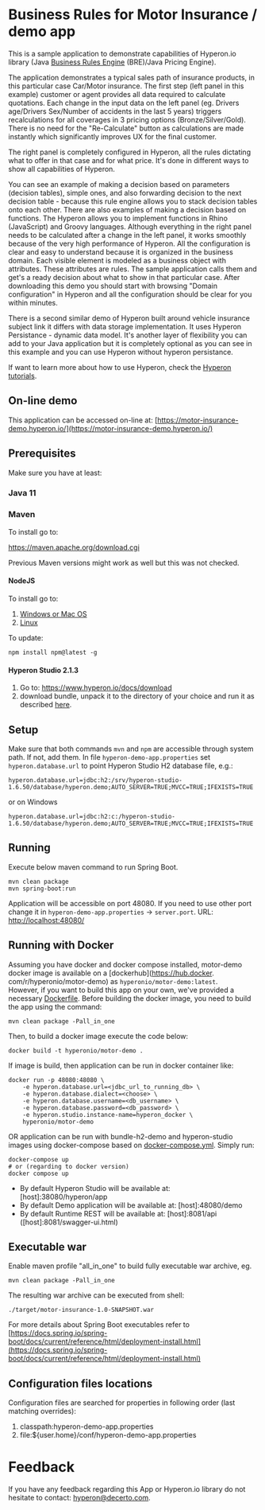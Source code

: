 # Business Rules for Motor Insurance / demo app

This is a sample application to demonstrate capabilities of Hyperon.io library (Java [Business Rules Engine](https://www.hyperon.io/usecase/business-rules-management-system) (BRE)/Java Pricing Engine). 

The application demonstrates a typical sales path of insurance products, in this particular case Car/Motor insurance. The first step (left panel in this example) customer or agent provides all data required to calculate quotations. Each change in the input data on the left panel (eg. Drivers age/Drivers Sex/Number of accidents in the last 5 years) triggers recalculations for all coverages in 3 pricing options (Bronze/Silver/Gold). There is no need for the "Re-Calculate" button as calculations are made instantly which significantly improves UX for the final customer.

The right panel is completely configured in Hyperon, all the rules dictating what to offer in that case and for what price. 
It's done in different ways to show all capabilities of Hyperon. 

You can see an example of making a decision based on parameters (decision tables), simple ones, and also forwarding decision to the next decision table - because this rule engine allows you to stack decision tables onto each other. 
There are also examples of making a decision based on functions.  The Hyperon allows you to implement functions in Rhino (JavaScript) and Groovy languages. 
Although everything in the right panel needs to be calculated after a change in the left panel, it works smoothly because of the very high performance of Hyperon. 
All the configuration is clear and easy to understand because it is organized in the business domain. Each visible element is modeled as a business object with attributes. These attributes are rules. The sample application calls them and get's a ready decision about what to show in that particular case. After downloading this demo you should start with browsing "Domain configuration" in Hyperon and all the configuration should be clear for you within minutes. 

There is a second similar demo of Hyperon built around vehicle insurance subject link it differs with data storage implementation. It uses Hyperon Persistance - dynamic data model. It's another layer of flexibility you can add to your Java application but it is completely optional as you can see in this example and you can use Hyperon without hyperon persistance. 

If want to learn more about how to use Hyperon, check the [Hyperon tutorials](https://www.hyperon.io/docs/tutorials).

## On-line demo

This application can be accessed on-line at: [https://motor-insurance-demo.hyperon.io/](https://motor-insurance-demo.hyperon.io/)

## Prerequisites

Make sure you have at least:

### Java 11

### Maven 

To install go to:

https://maven.apache.org/download.cgi

Previous Maven versions might work as well but this was not checked. 

#### NodeJS 

To install go to:
1. [Windows or Mac OS](https://nodejs.org/en/download/current/)
2. [Linux](https://github.com/nodesource/distributions)

To update:
```text
npm install npm@latest -g
```

#### Hyperon Studio 2.1.3
1. Go to:  https://www.hyperon.io/docs/download
2. download bundle, unpack it to the directory of your choice and run it as described [here](https://www.hyperon.io/tutorial/installing-hyperon-studio). 

## Setup
Make sure that both commands ```mvn``` and ```npm``` are accessible through system path. If not, add them.
In file ```hyperon-demo-app.properties``` set ```hyperon.database.url``` to point Hyperon Studio H2 database file, e.g.:
```properties
hyperon.database.url=jdbc:h2:/srv/hyperon-studio-1.6.50/database/hyperon.demo;AUTO_SERVER=TRUE;MVCC=TRUE;IFEXISTS=TRUE
```
or on Windows
```properties
hyperon.database.url=jdbc:h2:c:/hyperon-studio-1.6.50/database/hyperon.demo;AUTO_SERVER=TRUE;MVCC=TRUE;IFEXISTS=TRUE
```

## Running
Execute below maven command to run Spring Boot.
```shell
mvn clean package
mvn spring-boot:run
```
Application will be accessible on port 48080. If you need to use other port change it in `hyperon-demo-app.properties` -> `server.port`.
URL: [http://localhost:48080/](http://localhost:48080/demo)

## Running with Docker
Assuming you have docker and docker compose installed, motor-demo docker image is available on a [dockerhub](https://hub.docker.
com/r/hyperonio/motor-demo) as `hyperonio/motor-demo:latest`.   
However, if you want to build this app on your own, we've provided a necessary [Dockerfile](./Dockerfile).
Before building the docker image, you need to build the app using the command:
```shell
mvn clean package -Pall_in_one
```
Then, to build a docker image execute the code below:
```shell
docker build -t hyperonio/motor-demo .
```

If image is build, then application can be run in docker container like:
```shell
docker run -p 48080:48080 \ 
    -e hyperon.database.url=<jdbc_url_to_running_db> \
    -e hyperon.database.dialect=<choose> \
    -e hyperon.database.username=<db_username> \
    -e hyperon.database.password=<db_password> \
    -e hyperon.studio.instance-name=hyperon_docker \
    hyperonio/motor-demo
```

OR application can be run with bundle-h2-demo and hyperon-studio images
using docker-compose based on [docker-compose.yml](./docker-compose.yml). Simply run:
```shell
docker-compose up   
# or (regarding to docker version)
docker compose up
```
* By default Hyperon Studio will be available at: [host]:38080/hyperon/app
* By default Demo application will be available at: [host]:48080/demo
* By default Runtime REST will be available at: [host]:8081/api ([host]:8081/swagger-ui.html)

## Executable war
Enable maven profile "all_in_one" to build fully executable war archive, eg.
```shell
mvn clean package -Pall_in_one
```
The resulting war archive can be executed from shell:
```shell
./target/motor-insurance-1.0-SNAPSHOT.war
```
For more details about Spring Boot executables refer to 
[https://docs.spring.io/spring-boot/docs/current/reference/html/deployment-install.html](https://docs.spring.io/spring-boot/docs/current/reference/html/deployment-install.html)

## Configuration files locations 
Configuration files are searched for properties in following order (last matching overrides):
1. classpath:hyperon-demo-app.properties 
2. file:${user.home}/conf/hyperon-demo-app.properties

# Feedback
If you have any feedback regarding this App or Hyperon.io library do not hesitate to contact: [hyperon@decerto.com](mailto:hyperon@decerto.com).
